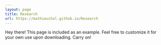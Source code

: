 ```yaml
---
layout: page
title: Research
url: https://mathieuchal.github.io/Research
---
```


<p class="message">
  Hey there! This page is included as an example. Feel free to customize it for your own use upon downloading. Carry on!
</p>
